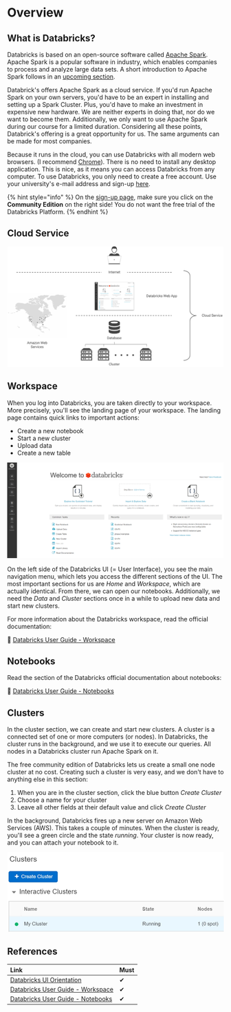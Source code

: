 # Overview

## What is Databricks?

Databricks is based on an open-source software called [Apache Spark](https://spark.apache.org/). Apache Spark is a popular software in industry, which enables companies to process and analyze large data sets. A short introduction to Apache Spark follows in an [upcoming section](apache-spark.md).

Databrick's offers Apache Spark as a cloud service. If you'd run Apache Spark on your own servers, you'd have to be an expert in installing and setting up a Spark Cluster. Plus, you'd have to make an investment in expensive new hardware. We are neither experts in doing that, nor do we want to become them. Additionally, we only want to use Apache Spark during our course for a limited duration. Considering all these points, Databrick's offering is a great opportunity for us. The same arguments can be made for most companies. 

Because it runs in the cloud, you can use Databricks with all modern web browsers. \(I recommend [Chrome](https://www.google.de/chrome/)\). There is no need to install any desktop application. This is nice, as it means you can access Databricks from any computer. To use Databricks, you only need to create a free account. Use your university's e-mail address and sign-up [here](https://databricks.com/try-databricks).

{% hint style="info" %}
On the [sign-up page](https://databricks.com/try-databricks), make sure you click on the **Community Edition** on the right side! You do not want the free trial of the Databricks Platform.
{% endhint %}

## Cloud Service

![Databricks runs in the cloud on Amazon Web Services.](../../../.gitbook/assets/databricks_architecture.png)

## Workspace

When you log into Databricks, you are taken directly to your workspace. More precisely, you'll see the landing page of your workspace. The landing page contains quick links to important actions:

* Create a new notebook
* Start a new cluster
* Upload data
* Create a new table

![Landing page of Databricks Community Edition](../../../.gitbook/assets/databricks_ui.png)

On the left side of the Databricks UI \(= User Interface\), you see the main navigation menu, which lets you access the different sections of the UI. The most important sections for us are _Home_ and _Workspace_, which are actually identical. From there, we can open our notebooks. Additionally, we need the _Data_ and _Cluster_ sections once in a while to upload new data and start new clusters.

For more information about the Databricks workspace, read the official documentation:

🔗 [Databricks User Guide - Workspace](https://docs.databricks.com/user-guide/workspace.html#workspace)

## Notebooks

Read the section of the Databricks official documentation about notebooks:

 🔗 [Databricks User Guide - Notebooks](https://docs.databricks.com/user-guide/notebooks/index.html#notebooks)

## Clusters

In the cluster section, we can create and start new clusters. A cluster is a connected set of one or more computers \(or nodes\). In Databricks, the cluster runs in the background, and we use it to execute our queries. All nodes in a Databricks cluster run Apache Spark on it.

The free community edition of Databricks lets us create a small one node cluster at no cost. Creating such a cluster is very easy, and we don't have to anything else in this section:

1. When you are in the cluster section, click the blue button _Create Cluster_
2. Choose a name for your cluster
3. Leave all other fields at their default value and click _Create Cluster_

In the background, Databricks fires up a new server on Amazon Web Services \(AWS\). This takes a couple of minutes. When the cluster is ready, you'll see a green circle and the state _running_. Your cluster is now ready, and you can attach your notebook to it.

![A running cluster is indicated by a green circle and the running state.](../../../.gitbook/assets/image%20%283%29.png)

## References

| Link | Must |
| :--- | :--- |
| [Databricks UI Orientation](https://docs.databricks.com/getting-started/quick-start.html#step-1-orient-yourself-to-the-databricks-ui) | ✔ |
| [Databricks User Guide - Workspace](https://docs.databricks.com/user-guide/workspace.html#workspace) | ✔ |
| [Databricks User Guide - Notebooks](https://docs.databricks.com/user-guide/notebooks/index.html#notebooks) | ✔ |



